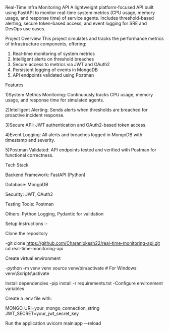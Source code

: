 Real-Time Infra Monitoring API
A lightweight platform-focused API built using FastAPI to monitor real-time system metrics (CPU usage, memory usage, and response time) of service agents. Includes threshold-based alerting, secure token-based access, and event logging for SRE and DevOps use cases.

Project Overview
This project simulates and tracks the performance metrics of infrastructure components, offering:
1) Real-time monitoring of system metrics
2) Intelligent alerts on threshold breaches
3) Secure access to metrics via JWT and OAuth2
4) Persistent logging of events in MongoDB
5) API endpoints validated using Postman


Features

1)System Metrics Monitoring: Continuously tracks CPU usage, memory usage, and response time for simulated agents.

2)Intelligent Alerting: Sends alerts when thresholds are breached for proactive incident response.

3)Secure API: JWT authentication and OAuth2-based token access.

4)Event Logging: All alerts and breaches logged in MongoDB with timestamp and severity.

5)Postman Validated: API endpoints tested and verified with Postman for functional correctness.


Tech Stack

Backend Framework: FastAPI (Python)

Database: MongoDB

Security: JWT, OAuth2

Testing Tools: Postman

Others: Python Logging, Pydantic for validation




Setup Instructions :-

Clone the repository

-git clone https://github.com/Charanlokesh22/real-time-monitoring-api.git
cd real-time-monitoring-api


Create virtual environment

-python -m venv venv
source venv/bin/activate  # For Windows: venv\Scripts\activate


Install dependencies
-pip install -r requirements.txt
-Configure environment variables


Create a .env file with:

MONGO_URI=your_mongo_connection_string
JWT_SECRET=your_jwt_secret_key


Run the application
uvicorn main:app --reload
